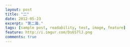 ```yaml
---
layout: post
title: "二"
date: 2012-05-23
excerpt: "第二篇."
tags: [sample post, readability, test, image, feature]
feature: http://i.imgur.com/Ds6S7lJ.png
comments: true
---
```


